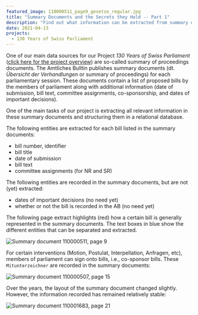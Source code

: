 ```yaml
---
featured_image: 110000511_page9_gesetze_regular.jpg
title: "Summary Documents and the Secrets they Hold -- Part 1"
description: "Find out what information can be extracted from summary documents provided by the Swiss Parliament."
date: 2021-04-13
projects: 
  - 130 Years of Swiss Parliament
---
```


One of our main data sources for our Project *130 Years of Swiss Parliament* ([click here for the project overview](https://www.sg.ethz.ch/projects/130-years-of-swiss-parliament/)) are so-called summary of proceedings documents. The Amtliches Bulltin publishes summary documents (dt. *Übersicht der Verhandlungen* or summary of proceedings) for each parliamentary session. These documents contain a list of proposed bills by the members of parliament along with additional information (date of submission, bill text, committee assignments, co-sponsorship, and dates of important decisions).

One of the main tasks of our project is extracting all relevant information in these summary documents and structuring them in a relational database. 

The following entities are extracted for each bill listed in the summary documents: 

* bill number, identifier
* bill title
* date of submission
* bill text
* committee assignments (for NR and SR)

The following entities are recorded in the summary documents, but are not (yet) extracted:

* dates of important decisions (no need yet)
* whether or not the bill is recorded in the AB (no need yet)

The following page extract highlights (red) how a certain bill is generally represented in the summary documents.
The text boxes in blue show the different entities that can be separated and extracted. 

![Summary document 110000511, page 9](110000511_page9_gesetze_regular.jpg)

For certain interventions (Motion, Postulat, Interpellation, Anfragen, etc), members of parliament can sign onto bills, i.e., co-sponsor bills. These `Mitunterzeichner` are recorded in the summary documents:

![Summary document 110000507, page 15](110000507_page15_motion_postulate_regular.jpg)

Over the years, the layout of the summary document changed slightly. However, the information recorded has remained relatively stable: 

![Summary document 110001683, page 21](110001683_page21_normal.jpg)


